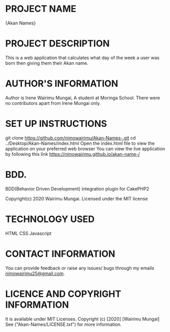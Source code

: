 
#  PROJECT NAME
  {Akan Names}

#  PROJECT DESCRIPTION
  This is a web application that calculates what day of the week a user was born then giving them their Akan name.

#  AUTHOR'S INFORMATION
  Author is Irene Wairimu Mungai, A student at Moringa School.
  There were no contributors apart from Irene Mungai only.

#  SET UP INSTRUCTIONS
  git clone https://github.com/nimowairimu/Akan-Names-.git
  cd ../Desktop/Akan-Names/index.html
  Open the index.html file to view the application on your preferred web browser
  You can view the live application by following this link https://nimowairimu.github.io/akan-name-/

#   BDD.
   BDD(Behavior Driven Development) integration plugin for CakePHP2

  Copyright(c) 2020 Wairimu Mungai. Licensed under the MIT license    
#   TECHNOLOGY USED
  HTML
  CSS
  Javascript

#  CONTACT INFORMATION
  You can provide feedback or raise any issues/ bugs through my emails nimowairimu25@gmail.com.


#  LICENCE AND COPYRIGHT INFORMATION
  It is available under MIT Licenses.
  Copyright (c) [2020] [Wairimu Mungai]
  See ("Akan-Names/LICENSE.txt") for more information.
